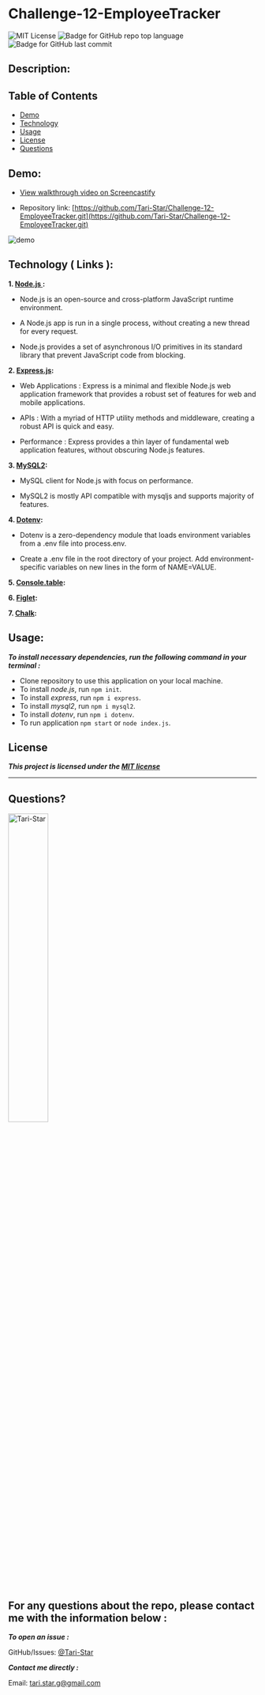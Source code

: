 # Challenge-12-EmployeeTracker

![MIT License](https://img.shields.io/badge/license-MIT-red)
![Badge for GitHub repo top language](https://img.shields.io/github/languages/top/Tari-Star/Challenge-12-EmployeeTracker?style=flat&logo=appveyor)
![Badge for GitHub last commit](https://img.shields.io/github/last-commit/Tari-Star/Challenge-12-EmployeeTracker?style=flat&logo=appveyor)


## Description:


##  Table of Contents

* [Demo](#demo)
* [Technology](#technology)
* [Usage](#usage)
* [License](#license)
* [Questions](#questions)

## Demo:

* [View walkthrough video on Screencastify]()<br>

* Repository link: [https://github.com/Tari-Star/Challenge-12-EmployeeTracker.git](https://github.com/Tari-Star/Challenge-12-EmployeeTracker.git)

![demo](./images/)


## Technology ( Links ):

**1. [Node.js ](https://nodejs.org/en/):**

* Node.js is an open-source and cross-platform JavaScript runtime environment. 

* A Node.js app is run in a single process, without creating a new thread for every request. 

* Node.js provides a set of asynchronous I/O primitives in its standard library that prevent JavaScript code from blocking.

**2. [Express.js](https://expressjs.com/):**

* Web Applications : Express is a minimal and flexible Node.js web application framework that provides a robust set of features for web and mobile applications.

* APIs : With a myriad of HTTP utility methods and middleware, creating a robust API is quick and easy.

* Performance : Express provides a thin layer of fundamental web application features, without obscuring Node.js features.

**3. [MySQL2](https://www.npmjs.com/package/mysql2):**

* MySQL client for Node.js with focus on performance.

* MySQL2 is mostly API compatible with mysqljs and supports majority of features.

**4. [Dotenv](https://www.npmjs.com/package/dotenv):**

* Dotenv is a zero-dependency module that loads environment variables from a .env file into process.env.

* Create a .env file in the root directory of your project. Add environment-specific variables on new lines in the form of NAME=VALUE.

**5. [Console.table]():**

**6. [Figlet]():**

**7. [Chalk]():**

## Usage:

***To install necessary dependencies, run the following command in your terminal :***

* Clone repository to use this application on your local machine.
* To install *node.js*, run  `npm init`.
* To install *express*, run `npm i express`.
* To install *mysql2*, run `npm i mysql2`.
* To install *dotenv*, run `npm i dotenv`.
* To run application `npm start` or `node index.js`.

 ## License

    
***This project is licensed under the [MIT license](https://choosealicense.com/licenses/mit)***
    
---
   
  ## Questions?

   
  <img src="https://avatars.githubusercontent.com/u/89365355?v=4" alt="Tari-Star" width="40%" />
  
  For any questions about the repo, please contact me with the information below :
  ---
  
 ***To open an issue :***
 
 GitHub/Issues: [@Tari-Star](https://github.com/Tari-Star/Challenge-12-EmployeeTracker/issues)

 ***Contact me directly :***
  
 Email: [tari.star.g@gmail.com](mailto:tari.star.g@gmail.com)